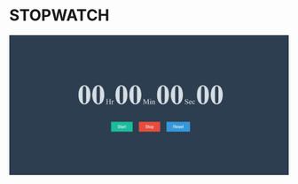 # STOPWATCH

[![Stopwatch](./design/30-stopwatch.jpeg)](https://javascript-30-stopwatch.netlify.app)
